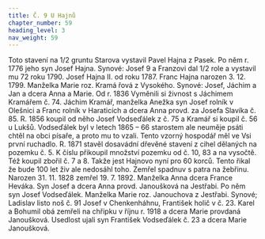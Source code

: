 ```yaml
---
title: Č. 9 U Hajnů
chapter_number: 59
heading_level: 3
nav_weight: 59
---
```




Toto stavení na 1/2 gruntu Starova vystavil Pavel Hajna z Pasek.
Po něm r. 1776 jeho syn Josef Hajna. Synové: Josef 9 a Franzovi dal 1/2 role a vystavil mu 72 roku
1790. Josef Hajna II. od roku 1787. Franc Hajna narozen 3. 12. 1799. Manželka Marie roz. Kramá­
řová z Vysokého. Synové: Josef, Jáchim a Jan a dcera Anna a Marie. Od r. 1836
Vyměnili si živnost s Jáchimem Kramářem č. 74. Jáchim Kramář, manželka Anežka syn Josef
rolník v Olešnici a Franc rolník v Haraticích a dcera Anna provd. za Josefa Slavíka č. 85.
R. 1856 koupil od něho Josef Vodseďálek z č. 75 a Kramář si koupil č. 56 u Lukšů. Vodseďálek byl
v letech 1865 – 66 starostem ale neuměje psáti chtěl na obci písaře, a proto mu to vzali. Tento vzorný
hospodář měl ve Vsi první ruchadlo.
R. 1871 stavěl dosavádní dřevěné stavení z cihel dělaných na pozemku č. 5. K číslu přikoupil
množství pozemku od č. 10, 83 a na vysočtě. Též koupil zbořil č. 7 a 8. Takže jest Hajnovo nyní pro
60 korců. Tento řikal že bude 100 let živ ale nedosáhl toho. Zemřel spadnuv s patra na žebřinu.
Narozen 31. 11. 1828 zemřel 19. 7. 1892. Manželka Anna dcera France Heváka. Syn Josef a dcera
Anna provd. Janoušková na Jestřabi.
Po něm syn Josef Vodseďálek. Manželka Marie roz. Janouchova z Jestřabi. Synové; Ladislav listo­
noš č. 91 Josef v Chenkenháhnu, František holič v č. 23. Karel a Bohumil obá zemřeli na chřipku
v říjnu r. 1918 a dcera Marie provdaná Janoušková. Usedlost ujali syn František Vodseďálek č. 23
a dcera Marie Janoušková.


